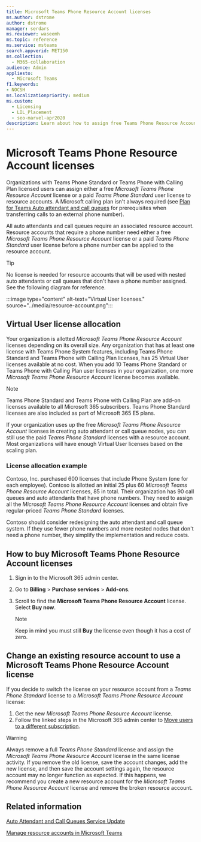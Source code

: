 ```yaml
---
title: Microsoft Teams Phone Resource Account licenses
ms.author: dstrome
author: dstrome
manager: serdars
ms.reviewer: waseemh
ms.topic: reference
ms.service: msteams
search.appverid: MET150
ms.collection: 
  - M365-collaboration
audience: Admin
appliesto: 
  - Microsoft Teams
f1.keywords:
- NOCSH
ms.localizationpriority: medium
ms.custom: 
  - Licensing
  - LIL_Placement
  - seo-marvel-apr2020
description: Learn about how to assign free Teams Phone Resource Account licenses or a paid Teams Phone Standard user licenses to resource accounts in your organization.
---
```


# Microsoft Teams Phone Resource Account licenses

Organizations with Teams Phone Standard or Teams Phone with Calling Plan licensed users can assign either a free *Microsoft Teams Phone Resource Account* license or a paid *Teams Phone Standard* user license to resource accounts. A Microsoft calling plan isn't always required (see [Plan for Teams Auto attendant and call queues](../plan-auto-attendant-call-queue.md#prerequisites) for prerequisites when transferring calls to an external phone number).

All auto attendants and call queues require an associated resource account. Resource accounts that require a phone number need either a free *Microsoft Teams Phone Resource Account* license or a paid *Teams Phone Standard* user license before a phone number can be applied to the resource account.

> [!TIP]
> No license is needed for resource accounts that will be used with nested auto attendants or call queues that don't have a phone number assigned. See the following diagram for reference.

:::image type="content" alt-text="Virtual User licenses." source="../media/resource-account.png":::

## Virtual User license allocation

Your organization is allotted *Microsoft Teams Phone Resource Account* licenses depending on its overall size. Any organization that has at least one license with Teams  Phone System features, including Teams Phone Standard and Teams Phone with Calling Plan licenses, has 25 Virtual User licenses available at no cost. When you add 10 Teams Phone Standard or Teams Phone with Calling Plan user licenses in your organization, one more *Microsoft Teams Phone Resource Account* license becomes available.

> [!NOTE]
> Teams Phone Standard and Teams Phone with Calling Plan are add-on licenses available to all Microsoft 365 subscribers. Teams Phone Standard licenses are also included as part of Microsoft 365 E5 plans.

If your organization uses up the free *Microsoft Teams Phone Resource Account* licenses in creating auto attendant or call queue nodes, you can still use the paid *Teams Phone Standard* licenses with a resource account. Most organizations will have enough Virtual User licenses based on the scaling plan.

### License allocation example

Contoso, Inc. purchased 600 licenses that include Phone System (one for each employee). Contoso is allotted an initial 25 plus 60 *Microsoft Teams Phone Resource Account* licenses, 85 in total. Their organization has 90 call queues and auto attendants that have phone numbers. They need to assign all the *Microsoft Teams Phone Resource Account* licenses and obtain five regular-priced *Teams Phone Standard* licenses.

Contoso should consider redesigning the auto attendant and call queue system. If they use fewer phone numbers and more nested nodes that don't need a phone number, they simplify the implementation and reduce costs.

## How to buy Microsoft Teams Phone Resource Account licenses

1. Sign in to the Microsoft 365 admin center.
2. Go to **Billing** > **Purchase services** > **Add-ons**.
3. Scroll to find the **Microsoft Teams Phone Resource Account** license. Select **Buy now**.

   > [!NOTE]
   > Keep in mind you must still **Buy** the license even though it has a cost of zero.

## Change an existing resource account to use a Microsoft Teams Phone Resource Account license

If you decide to switch the license on your resource account from a *Teams Phone Standard* license to a *Microsoft Teams Phone Resource Account* license:

1. Get the new *Microsoft Teams Phone Resource Account* license.
2. Follow the linked steps in the Microsoft 365 admin center to [Move users to a different subscription](/microsoft-365/admin/manage/assign-licenses-to-users#move-users-to-a-different-subscription).

> [!WARNING]
> Always remove a full *Teams Phone Standard* license and assign the *Microsoft Teams Phone Resource Account* license in the same license activity. If you remove the old license, save the account changes, add the new license, and then save the account settings again, the resource account may no longer function as expected. If this happens, we recommend you create a new resource account for the *Microsoft Teams Phone Resource Account* license and remove the broken resource account.

## Related information

[Auto Attendant and Call Queues Service Update](https://techcommunity.microsoft.com/t5/Microsoft-Teams-Blog/Auto-Attendant-and-Call-Queues-Service-Update/ba-p/564521)

[Manage resource accounts in Microsoft Teams](../manage-resource-accounts.md)
